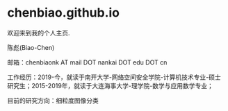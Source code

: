 # chenbiao.github.io
欢迎来到我的个人主页.

陈彪(Biao-Chen)

邮箱：chenbiaonk AT mail DOT nankai DOT edu DOT cn

工作经历：2019-今，就读于南开大学-网络空间安全学院-计算机技术专业-硕士研究生；2015-2019年，就读于大连海事大学-理学院-数学与应用数学专业；

目前的研究方向：细粒度图像分类
